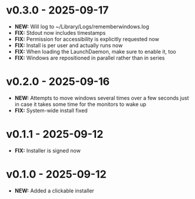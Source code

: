 # v0.3.0 - 2025-09-17

- **NEW:** Will log to ~/Library/Logs/rememberwindows.log
- **FIX:** Stdout now includes timestamps
- **FIX:** Permission for accessibility is explicitly requested now
- **FIX:** Install is per user and actually runs now
- **FIX:** When loading the LaunchDaemon, make sure to enable it, too
- **FIX:** Windows are repositioned in parallel rather than in series

# v0.2.0 - 2025-09-16

- **NEW:** Attempts to move windows several times over a few seconds just in case it takes some time for the monitors to wake up
- **FIX:** System-wide install fixed

# v0.1.1 - 2025-09-12

- **FIX:** Installer is signed now

# v0.1.0 - 2025-09-12

- **NEW:** Added a clickable installer

